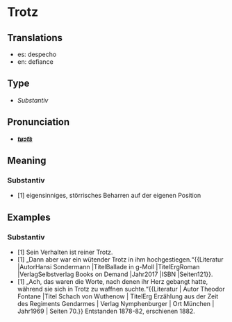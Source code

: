 # Trotz
## Translations
- es: despecho
- en: defiance
## Type
- _Substantiv_
## Pronunciation
- **_[tʁɔt͡s](https://commons.wikimedia.org/wiki/File:De-Trotz.ogg)_**
## Meaning
### Substantiv
- [1] eigensinniges, störrisches Beharren auf der eigenen Position
## Examples
### Substantiv
- [1] Sein Verhalten ist reiner Trotz.
- [1] „Dann aber war ein wütender Trotz in ihm hochgestiegen.“<ref>{{Literatur |AutorHansi Sondermann |TitelBallade in g-Moll |TitelErgRoman |VerlagSelbstverlag Books on Demand |Jahr2017 |ISBN |Seiten121}}.</ref>
- [1] „Ach, das waren die Worte, nach denen ihr Herz gebangt hatte, während sie sich in Trotz zu waffnen suchte.“<ref>{{Literatur | Autor Theodor Fontane |Titel Schach von Wuthenow | TitelErg Erzählung aus der Zeit des Regiments Gendarmes | Verlag  Nymphenburger | Ort München | Jahr1969 | Seiten 70.}} Entstanden 1878-82, erschienen 1882.</ref>
